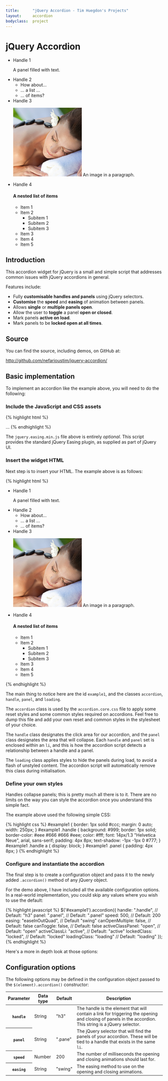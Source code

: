 ```yaml
---
title:      "jQuery Accordion - Tim Huegdon's Projects"
layout:     accordion
bodyclass:  project
---
```

# jQuery Accordion

<ul id="example1" class="accordion">
    <li>
        <div class="handle">Handle 1</div>
        <div class="panel loading">
            <p>A panel filled with text.</p>
        </div>
    </li>
    <li>
        <div class="handle">Handle 2</div>
        <ul class="panel loading">
            <li>How about&hellip;</li>
            <li>&hellip; a list &hellip;</li>
            <li>&hellip; of items?</li>
        </ul>
    </li>
    <li>
        <div class="handle">Handle 3</div>
        <p class="panel loading">
            <img src="/a/i/spa.png" alt="" width="220" height="220"> An image in a paragraph.
        </p>
    </li>
    <li>
        <div class="handle">Handle 4</div>
        <div class="panel loading">
            <h4>A nested list of items</h4>
            <ul>
                <li>Item 1</li>
                <li>Item 2
                    <ul>
                        <li>Subitem 1</li>
                        <li>Subitem 2</li>
                        <li>Subitem 3</li>
                    </ul>
                </li>
                <li>Item 3</li>
                <li>Item 4</li>
                <li>Item 5</li>
            </ul>
        </div>
    </li>
</ul>

## Introduction

This accordion widget for jQuery is a small and simple script that addresses
common issues with jQuery accordions in general.

Features include:

 *  Fully __customisable handles and panels__ using jQuery selectors.
 *  __Customise__ the __speed__ and __easing__ of animation between panels.
 *  Allows __single__ or __multiple panels open__.
 *  Allow the user to __toggle__ a panel __open or closed__.
 *  Mark panels __active on load__.
 *  Mark panels to be __locked open at all times__.

## Source

You can find the source, including demos, on GitHub at:

<http://github.com/nefarioustim/jquery-accordion/>

## Basic implementation

To implement an accordion like the example above, you will need to do the
following:

### Include the JavaScript and CSS assets

{% highlight html %}
<link rel="stylesheet" href="/a/c/accordion.core.css" type="text/css">
…
<script type="text/javascript" src="/a/j/jquery-1.4.2.min.js"></script>
<script type="text/javascript" src="/a/j/jquery.easing.min.js"></script>
<script type="text/javascript" src="/a/j/jquery.accordion.2.0.min.js"></script>
{% endhighlight %}

The `jquery.easing.min.js` file above is entirely _optional_. This script
provides the standard jQuery Easing plugin, as supplied as part of jQuery UI.

### Insert the widget HTML

Next step is to insert your HTML. The example above is as follows:

{% highlight html %}
<ul id="example1" class="accordion">
    <li>
        <div class="handle">Handle 1</div>
        <div class="panel loading">
            <p>A panel filled with text.</p>
        </div>
    </li>
    <li>
        <div class="handle">Handle 2</div>
        <ul class="panel loading">
            <li>How about&hellip;</li>
            <li>&hellip; a list &hellip;</li>
            <li>&hellip; of items?</li>
        </ul>
    </li>
    <li>
        <div class="handle">Handle 3</div>
        <p class="panel loading">
            <img src="/a/i/spa.png" alt="" width="220" height="220">
            An image in a paragraph.
        </p>
    </li>
    <li>
        <div class="handle">Handle 4</div>
        <div class="panel loading">
            <h4>A nested list of items</h4>
            <ul>
                <li>Item 1</li>
                <li>Item 2
                    <ul>
                        <li>Subitem 1</li>
                        <li>Subitem 2</li>
                        <li>Subitem 3</li>
                    </ul>
                </li>
                <li>Item 3</li>
                <li>Item 4</li>
                <li>Item 5</li>
            </ul>
        </div>
    </li>
</ul>
{% endhighlight %}

The main thing to notice here are the id `example1`, and the classes
`accordion`, `handle`, `panel`, and `loading`.

The `accordion` class is used by the `accordion.core.css` file to apply some
reset styles and some common styles required on accordions. Feel free to dump
this file and add your own reset and common styles in the stylesheet of your
choice.

The `handle` class designates the click area for our accordion, and the `panel`
class designates the area that will collapse. Each `handle` and `panel` set is
enclosed within an `li`, and this is how the accordion script detects a
relationship between a handle and a panel.

The `loading` class applies styles to hide the panels during load, to avoid
a flash of unstyled content. The accordion script will automatically remove
this class during initialisation.

### Define your own styles

Handles collapse panels; this is pretty much all there is to it. There are no
limits on the way you can style the accordion once you understand this simple
fact.

The example above used the following simple CSS:

{% highlight css %}
#example1 {
    border: 1px solid #ccc;
    margin: 0 auto;
    width: 250px;
}
#example1 .handle {
    background: #999;
    border: 1px solid;
    border-color: #eee #666 #666 #eee;
    color: #fff;
    font: 14px/1.3 "Helvetica Neue", arial, sans-serif;
    padding: 4px 8px;
    text-shadow: -1px -1px 0 #777;
}
#example1 .handle a {
    display: block;
}
#example1 .panel {
    padding: 4px 8px;
}
{% endhighlight %}

### Configure and instantiate the accordion

The final step is to create a configuration object and pass it to the
newly added `.accordion()` method of any jQuery object.

For the demo above, I have included all the available configuration options.
In a real-world implementation, you could skip any values where you wish to
use the default:

{% highlight javascript %}
$('#example1').accordion({
    handle: ".handle", // Default: "h3"
    panel: ".panel", // Default: ".panel"
    speed: 500, // Default: 200
    easing: "easeInOutQuad", // Default "swing"
    canOpenMultiple: false, // Default: false
    canToggle: false, // Default: false
    activeClassPanel: "open", // Default: "open"
    activeClassLi: "active", // Default: "active"
    lockedClass: "locked", // Default: "locked"
    loadingClass: "loading" // Default: "loading"
});
{% endhighlight %}

Here's a more in depth look at those options:

## Configuration options

The following options may be defined in the configuration object passed to the
`$(element).accordion()` constructor:

<table id="table-config">
    <thead>
        <tr>
            <th scope="col">Parameter</th>
            <th scope="col">Data type</th>
            <th scope="col">Default</th>
            <th scope="col">Description</th>
        </tr>
    </thead>
    <tbody class="highlight">
        <tr>
            <th scope="row"><code>handle</code></th>
            <td>String</td>
            <td class="s">"h3"</td>
            <td>
                The handle is the element that will contain a link for
                triggering the opening and closing of panels in the accordion.
                This string is a jQuery selector.
            </td>
        </tr>
        <tr>
            <th scope="row"><code>panel</code></th>
            <td>String</td>
            <td class="s">".pane"</td>
            <td>
                The jQuery selector that will find the panels of your
                accordion. These will be tied to a handle that exists in the
                same <code>li</code>.
            </td>
        </tr>
        <tr>
            <th scope="row"><code>speed</code></th>
            <td>Number</td>
            <td class="m">200</td>
            <td>
                The number of milliseconds the opening and closing animations
                should last for.
            </td>
        </tr>
        <tr>
            <th scope="row"><code>easing</code></th>
            <td>String</td>
            <td class="s">"swing"</td>
            <td>
                The easing method to use on the opening and closing
                animations.
            </td>
        </tr>
    </tbody>
</table>
